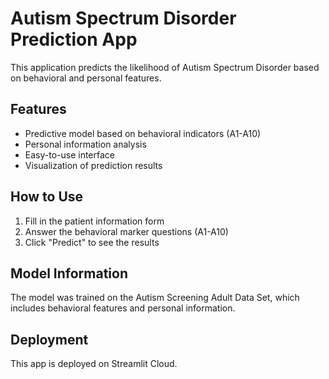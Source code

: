 # Autism Spectrum Disorder Prediction App

This application predicts the likelihood of Autism Spectrum Disorder based on behavioral and personal features.

## Features

- Predictive model based on behavioral indicators (A1-A10)
- Personal information analysis
- Easy-to-use interface
- Visualization of prediction results

## How to Use

1. Fill in the patient information form
2. Answer the behavioral marker questions (A1-A10)
3. Click "Predict" to see the results

## Model Information

The model was trained on the Autism Screening Adult Data Set, which includes behavioral features and personal information.

## Deployment

This app is deployed on Streamlit Cloud.
